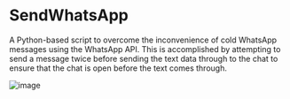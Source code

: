 # SendWhatsApp

A Python-based script to overcome the inconvenience of cold WhatsApp messages using the WhatsApp API. This is accomplished by attempting to send a message twice before sending the text data through to the chat to ensure that the chat is open before the text comes through.

![image](https://github.com/user-attachments/assets/57577c1e-a5b9-49cc-9176-883ef024fdda)

